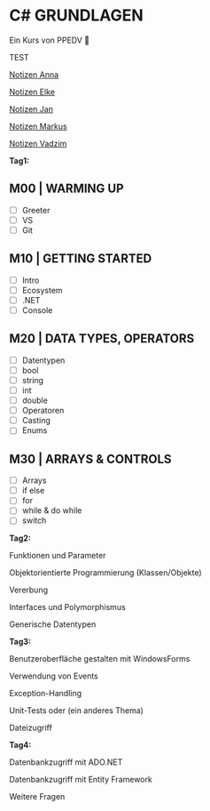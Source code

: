 # C# GRUNDLAGEN

Ein Kurs von PPEDV :rocket:

TEST

[Notizen Anna](./anna/a-notes.md)

[Notizen Elke](./elke/e-notes.md)

[Notizen Jan](./jan/j-notes.md)

[Notizen Markus](./markus/m-notes.md)

[Notizen Vadzim](./vadzim/v-notes.md)

__Tag1:__​

## M00 | WARMING UP

- [ ] Greeter
- [ ] VS
- [ ] Git

## M10 | GETTING STARTED

- [ ] Intro
- [ ] Ecosystem
- [ ] .NET
- [ ] Console

## M20 | DATA TYPES, OPERATORS

- [ ] Datentypen
- [ ] bool
- [ ] string
- [ ] int
- [ ] double
- [ ] Operatoren
- [ ] Casting
- [ ] Enums

## M30 | ARRAYS & CONTROLS

- [ ] Arrays
- [ ] if else
- [ ] for
- [ ] while & do while
- [ ] switch

**Tag2:**​

Funktionen und Parameter​

Objektorientierte Programmierung (Klassen/Objekte)​

Vererbung​

Interfaces und Polymorphismus​

Generische Datentypen​

**Tag3:**​

Benutzeroberfläche gestalten mit WindowsForms​

Verwendung von Events​

Exception-Handling​

Unit-Tests oder (ein anderes Thema)​

Dateizugriff​

**Tag4:**​

Datenbankzugriff mit ADO.NET​

Datenbankzugriff mit Entity Framework​

Weitere Fragen

